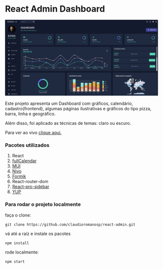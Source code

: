 # React Admin Dashboard

![React Admin Dashboard](/public/assets/images/dashboard.png)

Este projeto apresenta um Dashboard com gráficos, calendário, cadastro(frontend), algumas páginas ilustrativas e gráficos do tipo pizza, barra, linha e geográfico.

Além disso, foi aplicado as técnicas de temas: claro ou escuro.

Para ver ao vivo [clique aqui.](https://react-admin-omega-three.vercel.app/)

### Pacotes utilizados

1. React
2. [fullCalendar](https://fullcalendar.io/)
3. [MUI](https://mui.com/)
4. [Nivo](https://nivo.rocks/)
5. [Formik](https://formik.org/)
6. React-router-dom
7. [React-pro-sidebar](https://github.com/azouaoui-med/react-pro-sidebar#readme)
8. [YUP](https://github.com/jquense/yup?tab=readme-ov-file)


### Para rodar o projeto localmente
faça o clone:
```
git clone https://github.com/claudioromanosp/react-admin.git
```

vá até a raíz e instale os pacotes
```
npm install
```
rode localmente:

```
npm start
```

